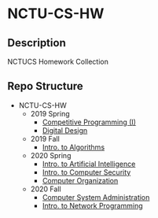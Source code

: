 # NCTU-CS-HW

## Description
NCTUCS Homework Collection

## Repo Structure
- NCTU-CS-HW
	- 2019 Spring
		- [Competitive Programming (I)](2019-Spring/Competitive-Programming-(I)/)
		- [Digital Design](2019-Spring/Digital-Design/)
	- 2019 Fall
		- [Intro. to Algorithms](2019-Fall/Intro-to-Algorithms/)
	- 2020 Spring
		- [Intro. to Artificial Intelligence](2020-Spring/Intro-to-Artificial-Intelligence/)
		- [Intro. to Computer Security](2020-Spring/Intro-to-Computer-Security/)
		- [Computer Organization](2020-Spring/Computer-Organization/)
	- 2020 Fall
		- [Computer System Administration](2020-Fall/Computer-System-Administration/)
		- [Intro. to Network Programming](2020-Fall/Intro-to-Network-Programming/)